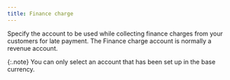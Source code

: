 ```yaml
---
title: Finance charge
---
```



Specify the account to be used while collecting finance charges from  your customers for late payment. The Finance  charge account is normally a revenue account.


{:.note}
You can only select an account that has been  set up in the base currency.
